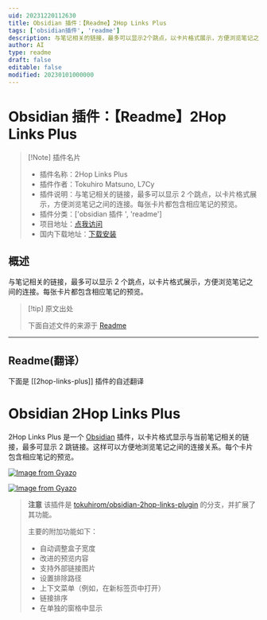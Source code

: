 ```yaml
---
uid: 20231220112630
title: Obsidian 插件：【Readme】2Hop Links Plus
tags: ['obsidian插件', 'readme']
description: 与笔记相关的链接，最多可以显示2个跳点，以卡片格式展示，方便浏览笔记之间的连接。每张卡片都包含相应笔记的预览。
author: AI
type: readme
draft: false
editable: false
modified: 20230101000000
---
```


# Obsidian 插件：【Readme】2Hop Links Plus

> [!Note] 插件名片
> - 插件名称：2Hop Links Plus
> - 插件作者：Tokuhiro Matsuno, L7Cy
> - 插件说明：与笔记相关的链接，最多可以显示 2 个跳点，以卡片格式展示，方便浏览笔记之间的连接。每张卡片都包含相应笔记的预览。
> - 插件分类：['obsidian 插件 ', 'readme']
> - 项目地址：[点我访问](https://github.com/L7Cy/obsidian-2hop-links-plus)
> - 国内下载地址：[下载安装](https://pkmer.cn/products/plugin/pluginMarket/?2hop-links-plus)

## 概述

与笔记相关的链接，最多可以显示 2 个跳点，以卡片格式展示，方便浏览笔记之间的连接。每张卡片都包含相应笔记的预览。

> [!tip] 原文出处
>
>下面自述文件的来源于 [Readme](https://ghproxy.net/https://raw.githubusercontent.com/L7Cy/obsidian-2hop-links-plus/master/README.md)

---

## Readme(翻译）

下面是 [[2hop-links-plus]] 插件的自述翻译

# Obsidian 2Hop Links Plus

2Hop Links Plus 是一个 [Obsidian](https://obsidian.md/) 插件，以卡片格式显示与当前笔记相关的链接，最多可显示 2 跳链接。这样可以方便地浏览笔记之间的连接关系。每个卡片包含相应笔记的预览。

[![Image from Gyazo](https://cdn.pkmer.cn/covers/2hop-links-plus_1_0.png!pkmer)](https://gyazo.com/bf49c9e6314b4141215fd6f627e80da1)

[![Image from Gyazo](https://cdn.pkmer.cn/covers/2hop-links-plus_1_1.png!pkmer)](https://gyazo.com/4947e25e5963b6d22b748ed3204b57b2)

> **注意**
> 该插件是 [tokuhirom/obsidian-2hop-links-plugin](https://github.com/tokuhirom/obsidian-2hop-links-plugin) 的分支，并扩展了其功能。
>
> 主要的附加功能如下：
>
> - 自动调整盒子宽度
> - 改进的预览内容
> - 支持外部链接图片
> - 设置排除路径
> - 上下文菜单（例如，在新标签页中打开）
> - 链接排序
> - 在单独的窗格中显示